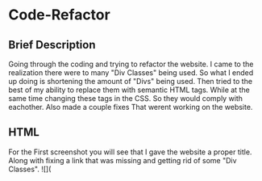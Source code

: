 # Code-Refactor

## Brief Description
  Going through the coding and trying to refactor the website. I came to the realization there were to many "Div Classes" being used.
  So what I ended up doing is shortening the amount of "Divs" being used. Then tried to the best of my ability to replace them with semantic HTML tags.
  While at the same time changing these tags in the CSS. So they would comply with eachother. Also made a couple fixes That werent working on the website.

## HTML
  For the First screenshot you will see that I gave the website a proper title. Along with fixing a link that was missing and getting rid
  of some "Div Classes". 
  ![](
